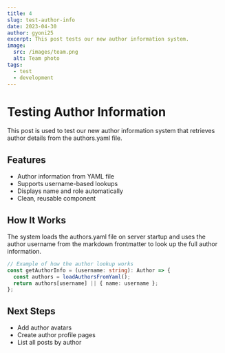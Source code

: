 ```yaml
---
title: 4
slug: test-author-info
date: 2023-04-30
author: gyoni25
excerpt: This post tests our new author information system.
image:
  src: /images/team.png
  alt: Team photo
tags:
  - test
  - development
---
```


# Testing Author Information

This post is used to test our new author information system that retrieves author details from the authors.yaml file.

## Features

- Author information from YAML file
- Supports username-based lookups
- Displays name and role automatically
- Clean, reusable component

## How It Works

The system loads the authors.yaml file on server startup and uses the author username from the markdown frontmatter to look up the full author information.

```typescript
// Example of how the author lookup works
const getAuthorInfo = (username: string): Author => {
  const authors = loadAuthorsFromYaml();
  return authors[username] || { name: username };
};
```

## Next Steps

- Add author avatars
- Create author profile pages
- List all posts by author
